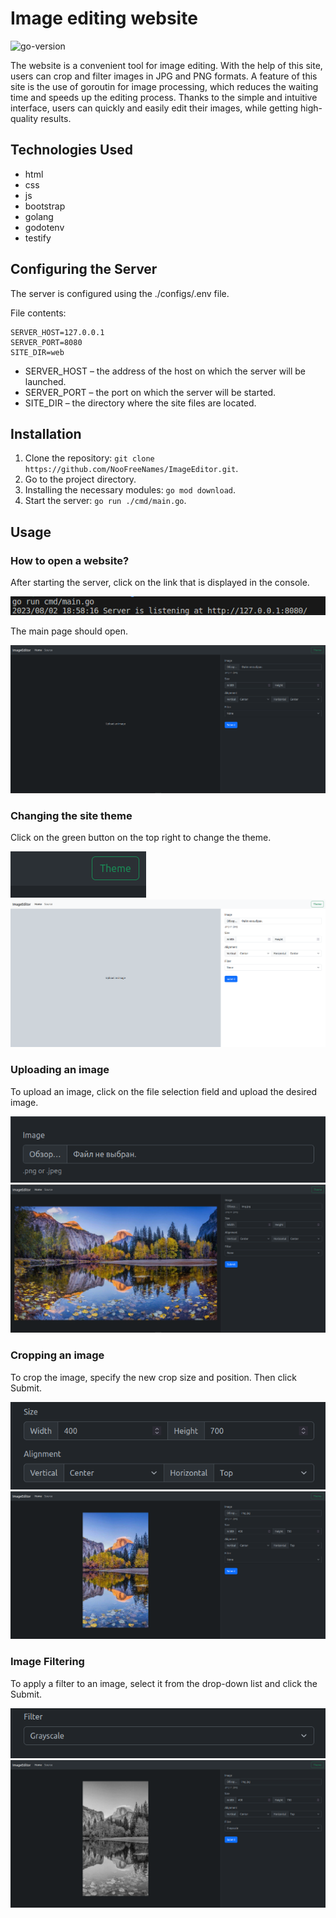 # Image editing website
![go-version](https://img.shields.io/github/go-mod/go-version/NooFreeNames/ImageEditor?style=flat-square)

The website is a convenient tool for image editing. With the help of this site, users can crop and filter images in JPG and PNG formats. A feature of this site is the use of goroutin for image processing, which reduces the waiting time and speeds up the editing process. Thanks to the simple and intuitive interface, users can quickly and easily edit their images, while getting high-quality results.

## Technologies Used

- html
- css
- js
- bootstrap
- golang
- godotenv
- testify

## Configuring the Server

The server is configured using the ./configs/.env file.

File contents:
```env
SERVER_HOST=127.0.0.1
SERVER_PORT=8080
SITE_DIR=web
```

* SERVER_HOST – the address of the host on which the server will be launched.
* SERVER_PORT – the port on which the server will be started.
* SITE_DIR – the directory where the site files are located.

## Installation

1. Clone the repository: `git clone https://github.com/NooFreeNames/ImageEditor.git`.
2. Go to the project directory.
3. Installing the necessary modules: `go mod download`.
4. Start the server: `go run ./cmd/main.go`.

## Usage

### How to open a website?

After starting the server, click on the link that is displayed in the console.

![website link](https://github.com/NooFreeNames/ImageEditor/blob/master/readme-images/0.png)<br>

The main page should open.

![website](https://github.com/NooFreeNames/ImageEditor/blob/master/readme-images/1.png)

### Changing the site theme

Click on the green button on the top right to change the theme.

![theme button](https://github.com/NooFreeNames/ImageEditor/blob/master/readme-images/2.png)<br>
![light theme](https://github.com/NooFreeNames/ImageEditor/blob/master/readme-images/3.png)

### Uploading an image

To upload an image, click on the file selection field and upload the desired image.

![uploading image](https://github.com/NooFreeNames/ImageEditor/blob/master/readme-images/4.png)<br>
![image uploaded](https://github.com/NooFreeNames/ImageEditor/blob/master/readme-images/5.png)

### Cropping an image

To crop the image, specify the new crop size and position. Then click Submit.

![cropping image](https://github.com/NooFreeNames/ImageEditor/blob/master/readme-images/6.png)<br>
![image cropped](https://github.com/NooFreeNames/ImageEditor/blob/master/readme-images/7.png)

### Image Filtering

To apply a filter to an image, select it from the drop-down list and click the Submit.

![image filtering](https://github.com/NooFreeNames/ImageEditor/blob/master/readme-images/8.png)<br>
![image filtered](https://github.com/NooFreeNames/ImageEditor/blob/master/readme-images/9.png)
